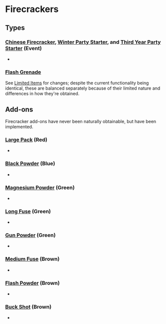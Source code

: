 # Firecrackers

## Types

### [Chinese Firecracker](<https://deadbydaylight.wiki.gg/wiki/Chinese_Firecracker>), [Winter Party Starter](<https://deadbydaylight.wiki.gg/wiki/Winter_Party_Starter>), and [Third Year Party Starter](<https://deadbydaylight.wiki.gg/wiki/Third_Year_Party_Starter>) (Event)

-


### [Flash Grenade](<https://deadbydaylight.wiki.gg/wiki/Flash_Grenade>)

See [Limited Items](limited.md#flash-grenade) for changes; despite the current functionality being identical, these are balanced separately because of their limited nature and differences in how they're obtained.


## Add-ons

Firecracker add-ons have never been naturally obtainable, but have been implemented.

### [Large Pack](<https://deadbydaylight.wiki.gg/wiki/Large_Pack>) (Red)

-


### [Black Powder](<https://deadbydaylight.wiki.gg/wiki/Black_Powder>) (Blue)

-


### [Magnesium Powder](<https://deadbydaylight.wiki.gg/wiki/Magnesium_Powder>) (Green)

-


### [Long Fuse](<https://deadbydaylight.wiki.gg/wiki/Long_Fuse>) (Green)

-


### [Gun Powder](<https://deadbydaylight.wiki.gg/wiki/Gun_Powder>) (Green)

-


### [Medium Fuse](<https://deadbydaylight.wiki.gg/wiki/Medium_Fuse>) (Brown)

-


### [Flash Powder](<https://deadbydaylight.wiki.gg/wiki/Flash_Powder>) (Brown)

-


### [Buck Shot](<https://deadbydaylight.wiki.gg/wiki/Buck_Shot>) (Brown)

-
